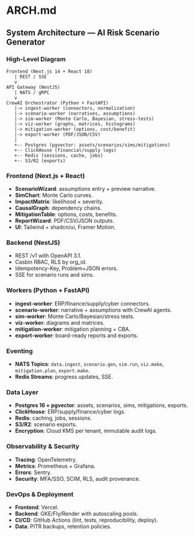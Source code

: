 # ARCH.md

## System Architecture — AI Risk Scenario Generator

### High-Level Diagram
```
Frontend (Next.js 14 + React 18)
   | REST / SSE
   v
API Gateway (NestJS)
   | NATS / gRPC
   v
CrewAI Orchestrator (Python + FastAPI)
   |-> ingest-worker (connectors, normalization)
   |-> scenario-worker (narratives, assumptions)
   |-> sim-worker (Monte Carlo, Bayesian, stress-tests)
   |-> viz-worker (graphs, matrices, histograms)
   |-> mitigation-worker (options, cost/benefit)
   |-> export-worker (PDF/JSON/CSV)
   |
   +-- Postgres (pgvector: assets/scenarios/sims/mitigations)
   +-- ClickHouse (financial/supply logs)
   +-- Redis (sessions, cache, jobs)
   +-- S3/R2 (exports)
```

### Frontend (Next.js + React)
- **ScenarioWizard**: assumptions entry + preview narrative.  
- **SimChart**: Monte Carlo curves.  
- **ImpactMatrix**: likelihood × severity.  
- **CausalGraph**: dependency chains.  
- **MitigationTable**: options, costs, benefits.  
- **ReportWizard**: PDF/CSV/JSON outputs.  
- **UI**: Tailwind + shadcn/ui, Framer Motion.  

### Backend (NestJS)
- REST /v1 with OpenAPI 3.1.  
- Casbin RBAC, RLS by org_id.  
- Idempotency-Key, Problem+JSON errors.  
- SSE for scenario runs and sims.  

### Workers (Python + FastAPI)
- **ingest-worker**: ERP/finance/supply/cyber connectors.  
- **scenario-worker**: narrative + assumptions with CrewAI agents.  
- **sim-worker**: Monte Carlo/Bayesian/stress tests.  
- **viz-worker**: diagrams and matrices.  
- **mitigation-worker**: mitigation planning + CBA.  
- **export-worker**: board-ready reports and exports.  

### Eventing
- **NATS Topics**: `data.ingest`, `scenario.gen`, `sim.run`, `viz.make`, `mitigation.plan`, `export.make`.  
- **Redis Streams**: progress updates, SSE.  

### Data Layer
- **Postgres 16 + pgvector**: assets, scenarios, sims, mitigations, exports.  
- **ClickHouse**: ERP/supply/finance/cyber logs.  
- **Redis**: caching, jobs, sessions.  
- **S3/R2**: scenario exports.  
- **Encryption**: Cloud KMS per tenant, immutable audit logs.  

### Observability & Security
- **Tracing**: OpenTelemetry.  
- **Metrics**: Prometheus + Grafana.  
- **Errors**: Sentry.  
- **Security**: MFA/SSO, SCIM, RLS, audit provenance.  

### DevOps & Deployment
- **Frontend**: Vercel.  
- **Backend**: GKE/Fly/Render with autoscaling pools.  
- **CI/CD**: GitHub Actions (lint, tests, reproducibility, deploy).  
- **Data**: PITR backups, retention policies.  
